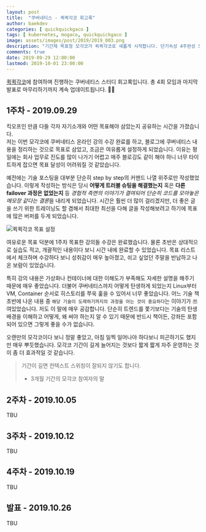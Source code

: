 ```yaml
---
layout: post
title:  "쿠버네티스 - 퀵퀵각코 회고록"
author: baekdev
categories: [ quickquickgaco ]
tags: [ kubernetes, mogaco, quickquickgaco ]
image: assets/images/post/2019/2019_003.png
description: "기간제 목표형 모각코가 퀵퀵각코로 새롭게 시작합니다. 단기속성 4주완성 모각코를 하면서 제가 세운 쿠버네티스 기초 정복을 목표로 매주 개발 일지를 회고록 형태로 남깁니다. 총 4회 모임에 마지막 발표까지 이 회고록은 계속 업데이트 됩니다."
comments: true   
date: 2019-09-29 12:00:00 
lastmod: 2019-10-01 23:00:00
---  
```



[퀵퀵각코](https://www.notion.so/baekdev/4-0a3e47e8583e4019b5215a1ec83d5a1a)에 참여하며 진행하는 쿠버네티스 스터디 회고록입니다. 총 4회 모임과 마지막 발표로 마무리하기까지 계속 업데이트됩니다. ✍🏻  


## 1주차 - 2019.09.29  
킥오프인 만큼 다들 각자 자기소개와 어떤 목표해야 삼았는지 공유하는 시간을 가졌습니다.  
저는 이번 모각코에 쿠버네티스 온라인 강의 수강 완료를 하고, 블로그에 쿠버네티스 내용을 정리하는 것으로 목표로 삼았고, 조금은 여유롭게 설정하게 되었습니다. 이유는 평일에는 회사 업무로 진도를 많이 나가기 어렵고 매주 블로깅도 같이 해야 하니 너무 타이트하게 잡으면 목표 달성이 어려워질 것 같았습니다.  

예전에는 기술 포스팅을 대부분 단순히 step by step의 커맨드 나열 위주로만 작성했었습니다. 이렇게 작성하는 방식은 당시 **어떻게 트러블 슈팅을 해결했는지** 혹은 **다른 failover 과정은 없었는지** 등 *경험적 측면의 이야기가 결여되어 단순히 코드를 모아놓은 메모장 같다는 결론*을 내리게 되었습니다. 시간은 훨씬 더 많이 걸리겠지만, 더 좋은 글을 쓰기 위한 트레이닝도 할 겸해서 최대한 최선을 다해 글을 작성해보려고 하기에 목표에 많은 버퍼를 두게 되었습니다.  

![퀵퀵각코 목표 설정]({{site.baseurl}}/{{site.assetsurl}}/images/post/2019/2019_003_001.png)   

여유로운 목표 덕분에 1주차 목표한 강의들 수강은 완료했습니다. 물론 초반은 상대적으로 실습도 적고, 개괄적인 내용이다 보니 시간 내에 완료할 수 있었습니다. 목표 리스트에서 체크하며 수강하다 보니 성취감이 매우 높아졌고, 쉬고 싶었던 주말을 반납하고 나온 보람이 있었습니다.  

특히 강의 내용은 가상화나 컨테이너에 대한 이해도가 부족해도 자세한 설명을 해주기 때문에 매우 좋았습니다. 더불어 쿠버네티스까지 어떻게 탄생하게 되었는지 Linux부터 VM, Container 순서로 히스토리를 쭈욱 훑을 수 있어서 너무 좋았습니다. 어느 기술 책 초반에 나온 내용 중 `해당 기술이 도래하기까지의 과정을 아는 것이 중요하다`는 이야기가 쓰여있었습니다. 저도 이 말에 매우 공감합니다. 단순히 트렌드를 쫓기보다는 기술의 탄생 배경을 이해하고 어떻게, 왜 써야 하는지 알 수 있기 때문에 반드시 책이든, 강좌든 포함되어 있으면 그렇게 좋을 수가 없습니다.  

오랜만의 모각코이다 보니 정말 좋았고, 아침 일찍 일어나야 하다보니 피곤하기도 했지만 매우 뿌듯했습니다. 모각코 기간이 길게 늘어지는 것보다 짧게 짧게 자주 운영하는 것이 좀 더 효과적일 것 같습니다.  

> 기간이 길면 컨텍스트 스위칭이 잘되지 않기도 합니다. 
> - 3개월 기간의 모각코 참여자의 말  


## 2주차 - 2019.10.05  
TBU  

## 3주차 - 2019.10.12  
TBU  

## 4주차 - 2019.10.19  
TBU  

## 발표 - 2019.10.26   
TBU  

